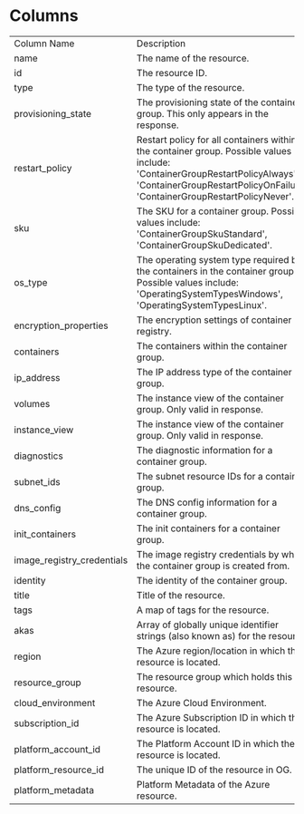 # Columns  

<table>
	<tr><td>Column Name</td><td>Description</td></tr>
	<tr><td>name</td><td>The name of the resource.</td></tr>
	<tr><td>id</td><td>The resource ID.</td></tr>
	<tr><td>type</td><td>The type of the resource.</td></tr>
	<tr><td>provisioning_state</td><td>The provisioning state of the container group. This only appears in the response.</td></tr>
	<tr><td>restart_policy</td><td>Restart policy for all containers within the container group. Possible values include: &#39;ContainerGroupRestartPolicyAlways&#39;, &#39;ContainerGroupRestartPolicyOnFailure&#39;, &#39;ContainerGroupRestartPolicyNever&#39;.</td></tr>
	<tr><td>sku</td><td>The SKU for a container group. Possible values include: &#39;ContainerGroupSkuStandard&#39;, &#39;ContainerGroupSkuDedicated&#39;.</td></tr>
	<tr><td>os_type</td><td>The operating system type required by the containers in the container group. Possible values include: &#39;OperatingSystemTypesWindows&#39;, &#39;OperatingSystemTypesLinux&#39;.</td></tr>
	<tr><td>encryption_properties</td><td>The encryption settings of container registry.</td></tr>
	<tr><td>containers</td><td>The containers within the container group.</td></tr>
	<tr><td>ip_address</td><td>The IP address type of the container group.</td></tr>
	<tr><td>volumes</td><td>The instance view of the container group. Only valid in response.</td></tr>
	<tr><td>instance_view</td><td>The instance view of the container group. Only valid in response.</td></tr>
	<tr><td>diagnostics</td><td>The diagnostic information for a container group.</td></tr>
	<tr><td>subnet_ids</td><td>The subnet resource IDs for a container group.</td></tr>
	<tr><td>dns_config</td><td>The DNS config information for a container group.</td></tr>
	<tr><td>init_containers</td><td>The init containers for a container group.</td></tr>
	<tr><td>image_registry_credentials</td><td>The image registry credentials by which the container group is created from.</td></tr>
	<tr><td>identity</td><td>The identity of the container group.</td></tr>
	<tr><td>title</td><td>Title of the resource.</td></tr>
	<tr><td>tags</td><td>A map of tags for the resource.</td></tr>
	<tr><td>akas</td><td>Array of globally unique identifier strings (also known as) for the resource.</td></tr>
	<tr><td>region</td><td>The Azure region/location in which the resource is located.</td></tr>
	<tr><td>resource_group</td><td>The resource group which holds this resource.</td></tr>
	<tr><td>cloud_environment</td><td>The Azure Cloud Environment.</td></tr>
	<tr><td>subscription_id</td><td>The Azure Subscription ID in which the resource is located.</td></tr>
	<tr><td>platform_account_id</td><td>The Platform Account ID in which the resource is located.</td></tr>
	<tr><td>platform_resource_id</td><td>The unique ID of the resource in OG.</td></tr>
	<tr><td>platform_metadata</td><td>Platform Metadata of the Azure resource.</td></tr>
</table>